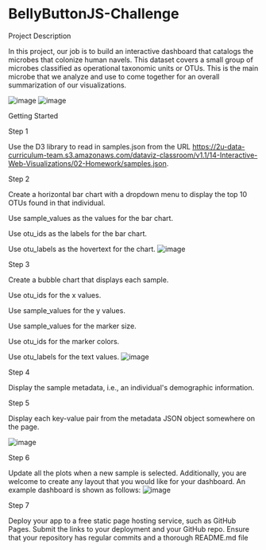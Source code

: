 # BellyButtonJS-Challenge

Project Description

In this project, our job is to build an interactive dashboard that catalogs the microbes that colonize human navels. This dataset covers a small group of microbes 
classified as operational taxonomic units or OTUs. This is the main microbe that we analyze and use to come together for an overall summarization of our visualizations.

![image](https://github.com/nasr9000/BellyButtonJS-Challenge/assets/128746625/628f4b87-3145-42dc-b07f-908ff361c2c5)
![image](https://github.com/nasr9000/BellyButtonJS-Challenge/assets/128746625/26d8a26e-8464-49d6-a494-08f93d379abe)



Getting Started

Step 1

Use the D3 library to read in samples.json from the URL https://2u-data-curriculum-team.s3.amazonaws.com/dataviz-classroom/v1.1/14-Interactive-Web-Visualizations/02-Homework/samples.json.

Step 2

Create a horizontal bar chart with a dropdown menu to display the top 10 OTUs found in that individual.

Use sample_values as the values for the bar chart.

Use otu_ids as the labels for the bar chart.

Use otu_labels as the hovertext for the chart.
![image](https://github.com/nasr9000/BellyButtonJS-Challenge/assets/128746625/de7c209b-84a3-4409-bb81-117d033b921c)

Step 3

Create a bubble chart that displays each sample.

Use otu_ids for the x values.

Use sample_values for the y values.

Use sample_values for the marker size.

Use otu_ids for the marker colors.

Use otu_labels for the text values.
![image](https://github.com/nasr9000/BellyButtonJS-Challenge/assets/128746625/08b83d83-3050-4ae3-97af-52584ffed610)

Step 4

Display the sample metadata, i.e., an individual's demographic information.

Step 5 

Display each key-value pair from the metadata JSON object somewhere on the page.

![image](https://github.com/nasr9000/BellyButtonJS-Challenge/assets/128746625/f5250fb7-84a7-4785-ae88-bbc7266237de)


Step 6 

Update all the plots when a new sample is selected. Additionally, you are welcome to create any layout that you would like for your dashboard. An example dashboard is shown as follows:
![image](https://github.com/nasr9000/BellyButtonJS-Challenge/assets/128746625/ab6a8fca-c8ef-4806-91a0-fb26724cf84f)


Step 7

Deploy your app to a free static page hosting service, such as GitHub Pages. Submit the links to your deployment and your GitHub repo. Ensure that your repository has regular commits and a thorough README.md file
